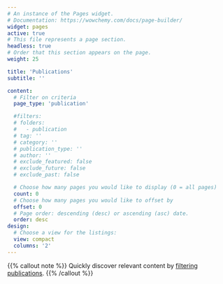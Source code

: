 ```yaml
---
# An instance of the Pages widget.
# Documentation: https://wowchemy.com/docs/page-builder/
widget: pages
active: true
# This file represents a page section.
headless: true
# Order that this section appears on the page.
weight: 25

title: 'Publications'
subtitle: ''

content:
  # Filter on criteria
  page_type: 'publication'

  #filters:
  # folders:
  #   - publication
  # tag: ''
  # category: ''
  # publication_type: ''
  # author: ''
  # exclude_featured: false
  # exclude_future: false
  # exclude_past: false

  # Choose how many pages you would like to display (0 = all pages)
  count: 0
  # Choose how many pages you would like to offset by
  offset: 0
  # Page order: descending (desc) or ascending (asc) date.
  order: desc
design:
  # Choose a view for the listings:
  view: compact
  columns: '2'
---
```


{{% callout note %}}
Quickly discover relevant content by [filtering publications](./publication/).
{{% /callout %}}

